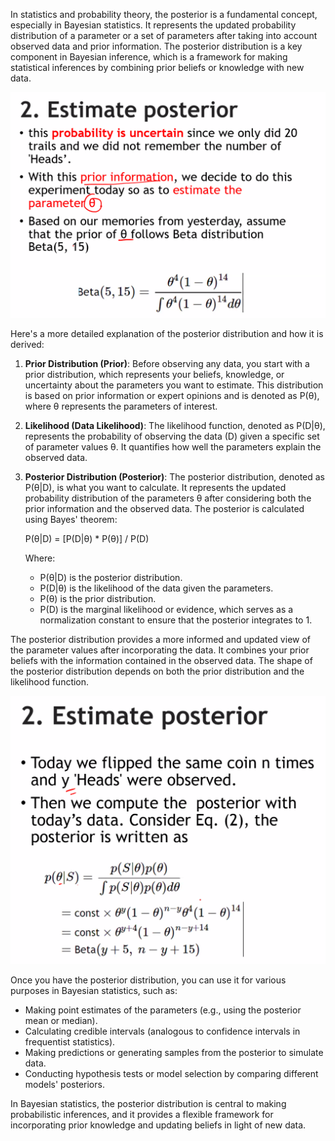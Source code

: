 In statistics and probability theory, the posterior is a fundamental concept, especially in Bayesian statistics. It represents the updated probability distribution of a parameter or a set of parameters after taking into account observed data and prior information. The posterior distribution is a key component in Bayesian inference, which is a framework for making statistical inferences by combining prior beliefs or knowledge with new data.

![](docs/posterior.png)

Here's a more detailed explanation of the posterior distribution and how it is derived:

1. **Prior Distribution (Prior)**: Before observing any data, you start with a prior distribution, which represents your beliefs, knowledge, or uncertainty about the parameters you want to estimate. This distribution is based on prior information or expert opinions and is denoted as P(θ), where θ represents the parameters of interest.

2. **Likelihood (Data Likelihood)**: The likelihood function, denoted as P(D|θ), represents the probability of observing the data (D) given a specific set of parameter values θ. It quantifies how well the parameters explain the observed data.

3. **Posterior Distribution (Posterior)**: The posterior distribution, denoted as P(θ|D), is what you want to calculate. It represents the updated probability distribution of the parameters θ after considering both the prior information and the observed data. The posterior is calculated using Bayes' theorem:

   P(θ|D) = [P(D|θ) * P(θ)] / P(D)

   Where:
   - P(θ|D) is the posterior distribution.
   - P(D|θ) is the likelihood of the data given the parameters.
   - P(θ) is the prior distribution.
   - P(D) is the marginal likelihood or evidence, which serves as a normalization constant to ensure that the posterior integrates to 1.

The posterior distribution provides a more informed and updated view of the parameter values after incorporating the data. It combines your prior beliefs with the information contained in the observed data. The shape of the posterior distribution depends on both the prior distribution and the likelihood function.

![](docs/estimate_posterior.png)

Once you have the posterior distribution, you can use it for various purposes in Bayesian statistics, such as:

- Making point estimates of the parameters (e.g., using the posterior mean or median).
- Calculating credible intervals (analogous to confidence intervals in frequentist statistics).
- Making predictions or generating samples from the posterior to simulate data.
- Conducting hypothesis tests or model selection by comparing different models' posteriors.

In Bayesian statistics, the posterior distribution is central to making probabilistic inferences, and it provides a flexible framework for incorporating prior knowledge and updating beliefs in light of new data.